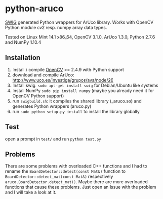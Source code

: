 # python-aruco
[SWIG](http://www.swig.org/) generated Python wrappers for ArUco library.
Works with OpenCV Python module cv2 resp. numpy array data types.

Tested on Linux Mint 14.1 x86_64, OpenCV 3.1.0, ArUco 1.3.0, Python 2.7.6 and NumPy 1.10.4

Installation
------------

1. Install / compile [OpenCV](http://opencv.org/) >= 2.4.9 with Python support
2. download and compile ArUco: http://www.uco.es/investiga/grupos/ava/node/26
3. Install swig: `sudo apt-get install swig` for Debian/Ubuntu like systems
4. Install NumPy `sudo pip install numpy` (maybe you already need it for OpenCV Python support)
5. run `swigbuild.sh`: it compiles the shared library (_aruco.so) and generates Python wrappers (aruco.py)
6. run `sudo python setup.py install` to install the library globally

Test
----

open a prompt in `test/` and run `python test.py`


Problems
--------

There are some problems with overloaded C++ functions and I had to rename the 
`BoardDetector::detect(const Mat&)` function to `BoardDetector::detect_mat(const Mat&)` respectively `aruco.BoardDetector.detect_mat()`. Maybe there are more 
overloaded functions that cause these problems. Just open an Issue with the problem and I will take a look at it.